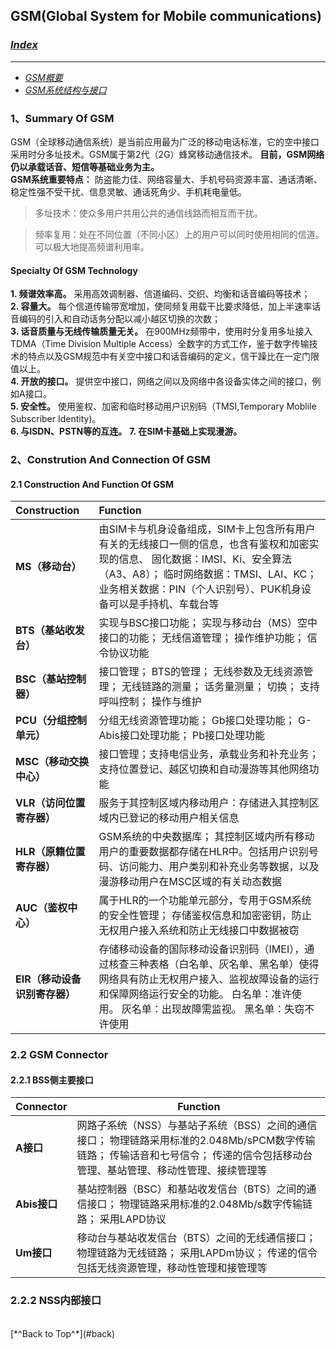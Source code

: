 ## <span id="back">GSM(Global System for Mobile communications)</span> ##

### [*Index*](http://sheldonjie.github.io/)
----------

- [*GSM概要*](#summary)
- [*GSM系统结构与接口*](#construction)

### 1、<span id="summary">Summary Of GSM</span> ###

GSM（全球移动通信系统）是当前应用最为广泛的移动电话标准，它的空中接口采用时分多址技术。GSM属于第2代（2G）蜂窝移动通信技术。 **目前，GSM网络仍以承载话音、短信等基础业务为主。**<br/>
**GSM系统重要特点：** 防盗能力佳、网络容量大、手机号码资源丰富、通话清晰、稳定性强不受干扰、信息灵敏、通话死角少、手机耗电量低。



> 多址技术：使众多用户共用公共的通信线路而相互而干扰。

> 频率复用：处在不同位置（不同小区）上的用户可以同时使用相同的信道。可以极大地提高频谱利用率。

#### Specialty Of GSM Technology ####
**1. 频谱效率高。** 采用高效调制器、信道编码、交织、均衡和话音编码等技术；<br>
**2. 容量大。** 每个信道传输带宽增加，使同频复用载干比要求降低，加上半速率话音编码的引入和自动话务分配以减小越区切换的次数；<br>
**3. 话音质量与无线传输质量无关。** 在900MHz频带中，使用时分复用多址接入TDMA（Time Division Multiple Access）全数字的方式工作，鉴于数字传输技术的特点以及GSM规范中有关空中接口和话音编码的定义，信干躁比在一定门限值以上。<br>
**4. 开放的接口。** 提供空中接口，网络之间以及网络中各设备实体之间的接口，例如A接口。<br>
**5. 安全性。** 使用鉴权、加密和临时移动用户识别码（TMSI,Temporary Moblile Subscriber Identity)。<br>
**6. 与ISDN、PSTN等的互连。**
**7. 在SIM卡基础上实现漫游。**

### 2、<span id="construction">Constrution And Connection Of GSM</span> ###

#### 2.1 Construction And Function Of GSM ####

|Construction|Function|
|:----|:----|
|**MS（移动台）**|由SIM卡与机身设备组成，SIM卡上包含所有用户有关的无线接口一侧的信息，也含有鉴权和加密实现的信息、 固化数据：IMSI、Ki、安全算法（A3、A8）； 临时网络数据：TMSI、LAI、KC； 业务相关数据：PIN（个人识别号）、PUK机身设备可以是手持机、车载台等|
|**BTS（基站收发台）**|实现与BSC接口功能； 实现与移动台（MS）空中接口的功能； 无线信道管理； 操作维护功能； 信令协议功能|
|**BSC（基站控制器）**|接口管理； BTS的管理； 无线参数及无线资源管理； 无线链路的测量； 话务量测量； 切换； 支持呼叫控制； 操作与维护|
|**PCU（分组控制单元）**|分组无线资源管理功能； Gb接口处理功能； G-Abis接口处理功能； Pb接口处理功能|
|**MSC（移动交换中心）**|接口管理；支持电信业务，承载业务和补充业务； 支持位置登记、越区切换和自动漫游等其他网络功能|
|**VLR（访问位置寄存器）**|服务于其控制区域内移动用户：存储进入其控制区域内已登记的移动用户相关信息|
|**HLR（原籍位置寄存器）**|GSM系统的中央数据库； 其控制区域内所有移动用户的重要数据都存储在HLR中。包括用户识别号码、访问能力、用户类别和补充业务等数据，以及漫游移动用户在MSC区域的有关动态数据|
|**AUC（鉴权中心）**|属于HLR的一个功能单元部分，专用于GSM系统的安全性管理； 存储鉴权信息和加密密钥，防止无权用户接入系统和防止无线接口中数据被窃|
|**EIR（移动设备识别寄存器）**|存储移动设备的国际移动设备识别码（IMEI），通过核查三种表格（白名单、灰名单、黑名单）使得网络具有防止无权用户接入、监视故障设备的运行和保障网络运行安全的功能。 白名单：准许使用。 灰名单：出现故障需监视。 黑名单：失窃不许使用|

### 2.2 GSM Connector ###

#### 2.2.1 BSS侧主要接口 ####

|Connector|Function|
|----|----|
|**A接口**|网路子系统（NSS）与基站子系统（BSS）之间的通信接口； 物理链路采用标准的2.048Mb/sPCM数字传输链路； 传输话音和七号信令； 传递的信令包括移动台管理、基站管理、移动性管理、接续管理等|
|**Abis接口**|基站控制器（BSC）和基站收发信台（BTS）之间的通信接口； 物理链路采用标准的2.048Mb/s数字传输链路； 采用LAPD协议|
|**Um接口**|移动台与基站收发信台（BTS）之间的无线通信接口； 物理链路为无线链路； 采用LAPDm协议； 传递的信令包括无线资源管理，移动性管理和接管理等|

### 2.2.2 NSS内部接口 ###

<br>
[*^Back to Top^*](#back)
